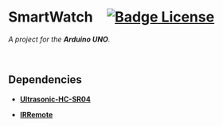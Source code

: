 
# SmartWatch   [![Badge License]][License]

*A project for the **Arduino UNO**.*

<br>

## Dependencies

- **[Ultrasonic-HC-SR04]**

- **[IRRemote]**

<br>

<!----------------------------------------------------------------------------->

[Badge License]: https://img.shields.io/badge/License-Unknown-darkgray.svg?style=for-the-badge

[License]: #


[Ultrasonic-HC-SR04]: https://github.com/toi-store/Ultrasonic-HC-SR04
[IRRemote]: https://github.com/Arduino-IRremote/Arduino-IRremote
